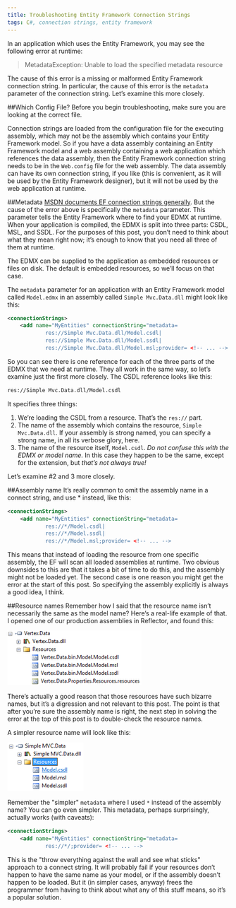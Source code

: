 ```yaml
---
title: Troubleshooting Entity Framework Connection Strings
tags: C#, connection strings, entity framework
---
```


In an application which uses the Entity Framework, you may see the following
error at runtime:

> MetadataException: Unable to load the specified metadata resource

The cause of this error is a missing or malformed Entity Framework
connection string. In particular, the cause of this error is the `metadata`
parameter of the connection string. Let’s examine this more closely.

##Which Config File?
Before you begin troubleshooting, make sure you are looking at the correct
file.

Connection strings are loaded from the configuration file for the executing
assembly, which may not be the assembly which contains your Entity Framework
model. So if you have a data assembly containing an Entity Framework model and
a web assembly containing a web application which references the data
assembly, then the Entity Framework connection string needs to be in the
`Web.config` file for the web assembly. The data assembly can have its own
connection string, if you like (this is convenient, as it will be used by the
Entity Framework designer), but it will not be used by the web application at
runtime.

##Metadata
[MSDN documents EF connection strings generally](https://msdn.microsoft.com/en-us/library/cc716756.aspx).
But the cause of the error above is specifically the `metadata` parameter.
This parameter tells the Entity Framework where to find your EDMX at runtime.
When your application is compiled, the EDMX is split into three parts: CSDL,
MSL, and SSDL. For the purposes of this post, you don’t need to think about
what they mean right now; it’s enough to know that you need all three of them
at runtime.

The EDMX can be supplied to the application as embedded resources or files on
disk. The default is embedded resources, so we’ll focus on that case.

The `metadata` parameter for an application with an Entity Framework model
called `Model.edmx` in an assembly called `Simple Mvc.Data.dll` might look
like this:

```xml
<connectionStrings>
	<add name="MyEntities" connectionString="metadata=
            res://Simple Mvc.Data.dll/Model.csdl|
            res://Simple Mvc.Data.dll/Model.ssdl|
            res://Simple Mvc.Data.dll/Model.msl;provider= <!-- ... -->
```

So you can see there is one reference for each of the three parts of the EDMX that we need at runtime. They all work in the same way, so let’s examine just the first more closely. The CSDL reference looks like this:

```xml
res://Simple Mvc.Data.dll/Model.csdl
```

It specifies three things:

  1. We’re loading the CSDL from a resource. That’s the `res://` part.
  2. The name of the assembly which contains the resource, `Simple Mvc.Data.dll`. If your assembly is strong named, you can specify a strong name, in all its verbose glory, here.
  3. The name of the resource itself, `Model.csdl`. *Do not confuse this with the EDMX or model name.* In this case they happen to be the same, except for the extension, but *that’s not always true!*

Let’s examine #2 and 3 more closely.

##Assembly name
It’s really common to omit the assembly name in a connect string, and use * instead, like this:

```xml
<connectionStrings>
	<add name="MyEntities" connectionString="metadata=
            res://*/Model.csdl|
            res://*/Model.ssdl|
            res://*/Model.msl;provider= <!-- ... -->
```

This means that instead of loading the resource from one specific assembly, the EF will scan all loaded assemblies at runtime. Two obvious downsides to this are that it takes a bit of time to do this, and the assembly might not be loaded yet. The second case is one reason you might get the error at the start of this post. So specifying the assembly explicitly is always a good idea, I think.

##Resource names
Remember how I said that the resource name isn’t necessarily the same as the model name? Here’s a real-life example of that. I opened one of our production assemblies in Reflector, and found this:

<img src="/images/Vertex_data_ef_resources.png" alt="picture of resources with names like Vertex.data.bin.Model.Model.csdl" />

There’s actually a good reason that those resources have such bizarre names, but it’s a digression and not relevant to this post. The point is that after you’re sure the assembly name is right, the next step in solving the error at the top of this post is to double-check the resource names.

A simpler resource name will look like this:

<img src="/images/Simple_MVC_resources.png" alt="picture of resources with names like Model.csdl" />

Remember the "simpler" `metadata` where I used `*` instead of the assembly name? You can go even simpler. This metadata, perhaps surprisingly, actually works (with caveats):

```xml
<connectionStrings>
	<add name="MyEntities" connectionString="metadata=
            res://*/;provider= <!-- ... -->
```

This is the "throw everything against the wall and see what sticks" approach to a connect string. It will probably fail if your resources don’t happen to have the same name as your model, or if the assembly doesn’t happen to be loaded. But it (in simpler cases, anyway) frees the programmer from having to think about what any of this stuff means, so it’s a popular solution.
